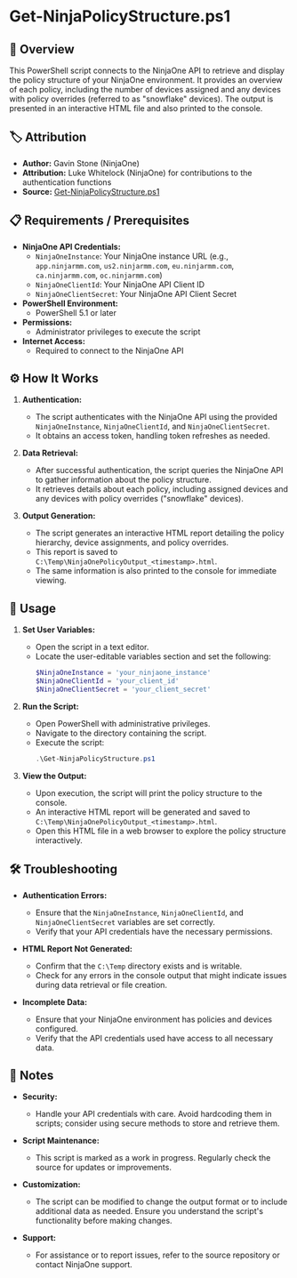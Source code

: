 # Get-NinjaPolicyStructure.ps1

## 📝 Overview

This PowerShell script connects to the NinjaOne API to retrieve and display the policy structure of your NinjaOne environment. It provides an overview of each policy, including the number of devices assigned and any devices with policy overrides (referred to as "snowflake" devices). The output is presented in an interactive HTML file and also printed to the console.

## 🏷️ Attribution

- **Author:** Gavin Stone (NinjaOne)
- **Attribution:** Luke Whitelock (NinjaOne) for contributions to the authentication functions
- **Source:** [Get-NinjaPolicyStructure.ps1](https://raw.githubusercontent.com/gavsto/NinjaOne-API-Examples/refs/heads/main/Get-NinjaPolicyStructure.ps1)

## 📋 Requirements / Prerequisites

- **NinjaOne API Credentials:** 
  - `NinjaOneInstance`: Your NinjaOne instance URL (e.g., `app.ninjarmm.com`, `us2.ninjarmm.com`, `eu.ninjarmm.com`, `ca.ninjarmm.com`, `oc.ninjarmm.com`)
  - `NinjaOneClientId`: Your NinjaOne API Client ID
  - `NinjaOneClientSecret`: Your NinjaOne API Client Secret
- **PowerShell Environment:** 
  - PowerShell 5.1 or later
- **Permissions:** 
  - Administrator privileges to execute the script
- **Internet Access:** 
  - Required to connect to the NinjaOne API

## ⚙️ How It Works

1. **Authentication:** 
   - The script authenticates with the NinjaOne API using the provided `NinjaOneInstance`, `NinjaOneClientId`, and `NinjaOneClientSecret`.
   - It obtains an access token, handling token refreshes as needed.

2. **Data Retrieval:** 
   - After successful authentication, the script queries the NinjaOne API to gather information about the policy structure.
   - It retrieves details about each policy, including assigned devices and any devices with policy overrides ("snowflake" devices).

3. **Output Generation:** 
   - The script generates an interactive HTML report detailing the policy hierarchy, device assignments, and policy overrides.
   - This report is saved to `C:\Temp\NinjaOnePolicyOutput_<timestamp>.html`.
   - The same information is also printed to the console for immediate viewing.

## 🚀 Usage

1. **Set User Variables:** 
   - Open the script in a text editor.
   - Locate the user-editable variables section and set the following:
     ```powershell
     $NinjaOneInstance = 'your_ninjaone_instance'
     $NinjaOneClientId = 'your_client_id'
     $NinjaOneClientSecret = 'your_client_secret'
     ```

2. **Run the Script:** 
   - Open PowerShell with administrative privileges.
   - Navigate to the directory containing the script.
   - Execute the script:
     ```powershell
     .\Get-NinjaPolicyStructure.ps1
     ```

3. **View the Output:** 
   - Upon execution, the script will print the policy structure to the console.
   - An interactive HTML report will be generated and saved to `C:\Temp\NinjaOnePolicyOutput_<timestamp>.html`.
   - Open this HTML file in a web browser to explore the policy structure interactively.

## 🛠️ Troubleshooting

- **Authentication Errors:** 
  - Ensure that the `NinjaOneInstance`, `NinjaOneClientId`, and `NinjaOneClientSecret` variables are set correctly.
  - Verify that your API credentials have the necessary permissions.

- **HTML Report Not Generated:** 
  - Confirm that the `C:\Temp` directory exists and is writable.
  - Check for any errors in the console output that might indicate issues during data retrieval or file creation.

- **Incomplete Data:** 
  - Ensure that your NinjaOne environment has policies and devices configured.
  - Verify that the API credentials used have access to all necessary data.

## 📝 Notes

- **Security:** 
  - Handle your API credentials with care. Avoid hardcoding them in scripts; consider using secure methods to store and retrieve them.

- **Script Maintenance:** 
  - This script is marked as a work in progress. Regularly check the source for updates or improvements.

- **Customization:** 
  - The script can be modified to change the output format or to include additional data as needed. Ensure you understand the script's functionality before making changes.

- **Support:** 
  - For assistance or to report issues, refer to the source repository or contact NinjaOne support.
